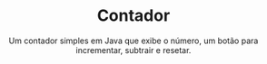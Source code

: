 <h1 align="center">Contador</h1>
<p align="center">Um contador simples em Java que exibe o número, um botão para incrementar, subtrair e resetar.</p>
